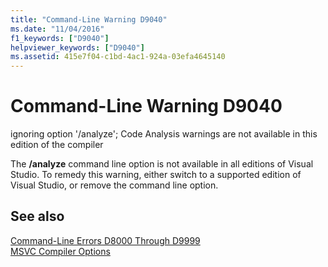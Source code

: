 ```yaml
---
title: "Command-Line Warning D9040"
ms.date: "11/04/2016"
f1_keywords: ["D9040"]
helpviewer_keywords: ["D9040"]
ms.assetid: 415e7f04-c1bd-4ac1-924a-03efa4645140
---
```

# Command-Line Warning D9040

ignoring option '/analyze'; Code Analysis warnings are not available in this edition of the compiler

The **/analyze** command line option is not available in all editions of Visual Studio. To remedy this warning, either switch to a supported edition of Visual Studio, or remove the command line option.

## See also

[Command-Line Errors D8000 Through D9999](../../error-messages/tool-errors/command-line-errors-d8000-through-d9999.md)<br/>
[MSVC Compiler Options](../../build/reference/compiler-options.md)
